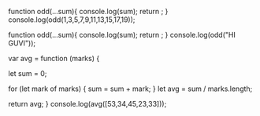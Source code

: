 
function odd(...sum){
console.log(sum);
    return ;
}
console.log(odd(1,3,5,7,9,11,13,15,17,19));



function odd(...sum){
console.log(sum);
    return ;
}
console.log(odd("HI GUVI"));



var avg = function (marks) {

let sum = 0;

for (let mark of marks) {
 sum = sum + mark;
}
 let avg = sum / marks.length;

return avg;
}
console.log(avg([53,34,45,23,33]));
